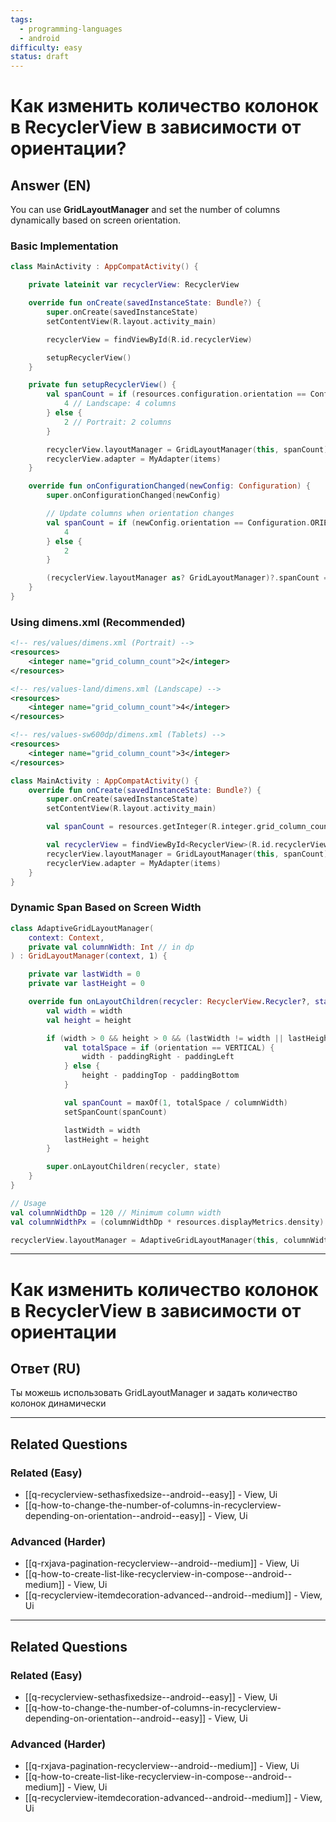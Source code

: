 ```yaml
---
tags:
  - programming-languages
  - android
difficulty: easy
status: draft
---
```


# Как изменить количество колонок в RecyclerView в зависимости от ориентации?

## Answer (EN)
You can use **GridLayoutManager** and set the number of columns dynamically based on screen orientation.

### Basic Implementation

```kotlin
class MainActivity : AppCompatActivity() {

    private lateinit var recyclerView: RecyclerView

    override fun onCreate(savedInstanceState: Bundle?) {
        super.onCreate(savedInstanceState)
        setContentView(R.layout.activity_main)

        recyclerView = findViewById(R.id.recyclerView)

        setupRecyclerView()
    }

    private fun setupRecyclerView() {
        val spanCount = if (resources.configuration.orientation == Configuration.ORIENTATION_LANDSCAPE) {
            4 // Landscape: 4 columns
        } else {
            2 // Portrait: 2 columns
        }

        recyclerView.layoutManager = GridLayoutManager(this, spanCount)
        recyclerView.adapter = MyAdapter(items)
    }

    override fun onConfigurationChanged(newConfig: Configuration) {
        super.onConfigurationChanged(newConfig)

        // Update columns when orientation changes
        val spanCount = if (newConfig.orientation == Configuration.ORIENTATION_LANDSCAPE) {
            4
        } else {
            2
        }

        (recyclerView.layoutManager as? GridLayoutManager)?.spanCount = spanCount
    }
}
```

### Using dimens.xml (Recommended)

```xml
<!-- res/values/dimens.xml (Portrait) -->
<resources>
    <integer name="grid_column_count">2</integer>
</resources>

<!-- res/values-land/dimens.xml (Landscape) -->
<resources>
    <integer name="grid_column_count">4</integer>
</resources>

<!-- res/values-sw600dp/dimens.xml (Tablets) -->
<resources>
    <integer name="grid_column_count">3</integer>
</resources>
```

```kotlin
class MainActivity : AppCompatActivity() {
    override fun onCreate(savedInstanceState: Bundle?) {
        super.onCreate(savedInstanceState)
        setContentView(R.layout.activity_main)

        val spanCount = resources.getInteger(R.integer.grid_column_count)

        val recyclerView = findViewById<RecyclerView>(R.id.recyclerView)
        recyclerView.layoutManager = GridLayoutManager(this, spanCount)
        recyclerView.adapter = MyAdapter(items)
    }
}
```

### Dynamic Span Based on Screen Width

```kotlin
class AdaptiveGridLayoutManager(
    context: Context,
    private val columnWidth: Int // in dp
) : GridLayoutManager(context, 1) {

    private var lastWidth = 0
    private var lastHeight = 0

    override fun onLayoutChildren(recycler: RecyclerView.Recycler?, state: RecyclerView.State?) {
        val width = width
        val height = height

        if (width > 0 && height > 0 && (lastWidth != width || lastHeight != height)) {
            val totalSpace = if (orientation == VERTICAL) {
                width - paddingRight - paddingLeft
            } else {
                height - paddingTop - paddingBottom
            }

            val spanCount = maxOf(1, totalSpace / columnWidth)
            setSpanCount(spanCount)

            lastWidth = width
            lastHeight = height
        }

        super.onLayoutChildren(recycler, state)
    }
}

// Usage
val columnWidthDp = 120 // Minimum column width
val columnWidthPx = (columnWidthDp * resources.displayMetrics.density).toInt()

recyclerView.layoutManager = AdaptiveGridLayoutManager(this, columnWidthPx)
```

---

# Как изменить количество колонок в RecyclerView в зависимости от ориентации

## Ответ (RU)
Ты можешь использовать GridLayoutManager и задать количество колонок динамически

---

## Related Questions

### Related (Easy)
- [[q-recyclerview-sethasfixedsize--android--easy]] - View, Ui
- [[q-how-to-change-the-number-of-columns-in-recyclerview-depending-on-orientation--android--easy]] - View, Ui

### Advanced (Harder)
- [[q-rxjava-pagination-recyclerview--android--medium]] - View, Ui
- [[q-how-to-create-list-like-recyclerview-in-compose--android--medium]] - View, Ui
- [[q-recyclerview-itemdecoration-advanced--android--medium]] - View, Ui

---

## Related Questions

### Related (Easy)
- [[q-recyclerview-sethasfixedsize--android--easy]] - View, Ui
- [[q-how-to-change-the-number-of-columns-in-recyclerview-depending-on-orientation--android--easy]] - View, Ui

### Advanced (Harder)
- [[q-rxjava-pagination-recyclerview--android--medium]] - View, Ui
- [[q-how-to-create-list-like-recyclerview-in-compose--android--medium]] - View, Ui
- [[q-recyclerview-itemdecoration-advanced--android--medium]] - View, Ui
